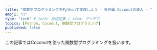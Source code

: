 ```yaml
---
title: "関数型プログラミングをPythonで実践しよう - 番外編 Coconutの導入 - "
emoji: "📌"
type: "tech" # tech: 技術記事 / idea: アイデア
topics: [Python, Coconut, 関数型プログラミング]
published: false
---
```


この記事ではCoconutを使った関数型プログラミングを扱います。
